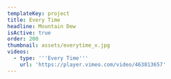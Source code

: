 ```yaml
---
templateKey: project
title: Every Time
headline: Mountain Dew
isActive: true
order: 200
thumbnail: assets/everytime_x.jpg
videos:
  - type: '''Every Time'''
    url: 'https://player.vimeo.com/video/463813657'
---
```

